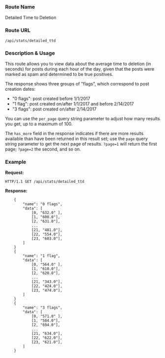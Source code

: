 ### Route Name
Detailed Time to Deletion

### Route URL

    /api/stats/detailed_ttd

### Description & Usage
This route allows you to view data about the average time to deletion (in seconds) for posts during each hour of the day, given that the posts were marked as spam and determined to be true positives. 

The response shows three groups of "flags", which correspond to post creation dates:
- "0 flags": post created before 1/1/2017
- "1 flag": post created on/after 1/1/2017 and before 2/14/2017
- "3 flags": post created on/after 2/14/2017

You can use the `per_page` query string parameter to adjust how many results you get, up to a maximum of 100.

The `has_more` field in the response indicates if there are more results available than have been returned in this result set; use the `page` query string parameter to get the next page of results. `?page=1` will return the first page; `?page=2` the second, and so on.

### Example
**Request:**

    HTTP/1.1 GET /api/stats/detailed_ttd

**Response:**

        {
            "name": "0 flags",
            "data": [
                [0, "632.0" ],
                [1, "600.0"],
                [2, "631.0"],
                ...
                [21, "481.0"],
                [22, "554.0"],
                [23, "603.0"],
            ]
        }
        {
            "name": "1 flag",
            "data": [
                [0, "564.0" ],
                [1, "610.0"],
                [2, "620.0"],
                ...
                [21, "343.0"],
                [22, "424.0"],
                [23, "474.0"],
            ]
        }
        {
            "name": "3 flags",
            "data": [
                [0, "571.0" ],
                [1, "584.0"],
                [2, "694.0"],
                ...
                [21, "634.0"],
                [22, "622.0"],
                [23, "621.0"],
            ]
        }